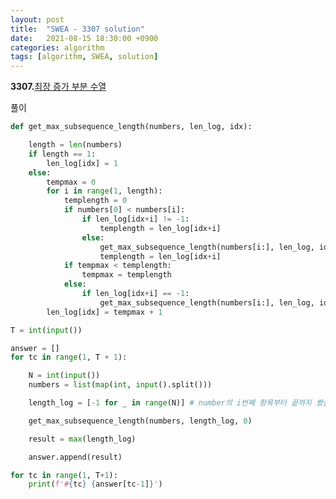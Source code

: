```yaml
---
layout: post
title:  "SWEA - 3307 solution"
date:   2021-08-15 18:30:00 +0900
categories: algorithm
tags: [algorithm, SWEA, solution]
---
```

**3307.**[최장 증가 부분 수열](https://swexpertacademy.com/main/code/problem/problemDetail.do?contestProbId=AWBOKg-a6l0DFAWr&categoryId=AWBOKg-a6l0DFAWr&categoryType=CODE&problemTitle=3307&orderBy=FIRST_REG_DATETIME&selectCodeLang=ALL&select-1=&pageSize=10&pageIndex=1)

풀이

```python
def get_max_subsequence_length(numbers, len_log, idx):

    length = len(numbers)
    if length == 1:
        len_log[idx] = 1
    else:
        tempmax = 0
        for i in range(1, length):
            templength = 0
            if numbers[0] < numbers[i]:
                if len_log[idx+i] != -1:
                    templength = len_log[idx+i]
                else:
                    get_max_subsequence_length(numbers[i:], len_log, idx+i)
                    templength = len_log[idx+i]
            if tempmax < templength:
                tempmax = templength
            else:
                if len_log[idx+i] == -1:
                    get_max_subsequence_length(numbers[i:], len_log, idx+i)
        len_log[idx] = tempmax + 1

T = int(input())

answer = []
for tc in range(1, T + 1):

    N = int(input())
    numbers = list(map(int, input().split()))

    length_log = [-1 for _ in range(N)] # number의 i번째 항목부터 끝까지 봤을 떄 i번째 항목이 포함되는 최대 부분수열 길이

    get_max_subsequence_length(numbers, length_log, 0)

    result = max(length_log)

    answer.append(result)

for tc in range(1, T+1):
    print(f'#{tc} {answer[tc-1]}')
```

